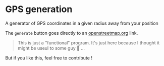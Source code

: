 # GPS generation
A generator of GPS coordinates in a given radius away from your position

The `generate` button goes directly to an [openstreetmap.org](https://www.openstreetmap.org/) link.

> This is just a "functional" program. It's just here because I thought it might be useul to some guy 🤔 ...

But if you like this, feel free to contribute !
